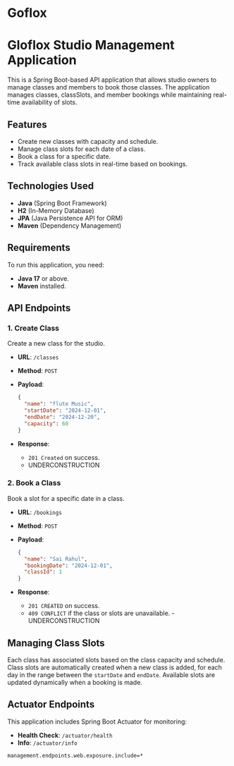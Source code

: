 # Goflox
# Gloflox Studio Management Application

This is a Spring Boot-based API application that allows studio owners to manage classes and members to book those classes. The application manages classes, classSlots, and member bookings while maintaining real-time availability of slots.

## Features

- Create new classes with capacity and schedule.
- Manage class slots for each date of a class.
- Book a class for a specific date.
- Track available class slots in real-time based on bookings.

## Technologies Used

- **Java** (Spring Boot Framework)
- **H2** (In-Memory Database)
- **JPA** (Java Persistence API for ORM)
- **Maven** (Dependency Management)

## Requirements

To run this application, you need:

- **Java 17** or above.
- **Maven** installed.



## API Endpoints

### 1. **Create Class**
   Create a new class for the studio.
   
   - **URL**: `/classes`
   - **Method**: `POST`
   - **Payload**:
     ```json
     {
       "name": "flute Music",
       "startDate": "2024-12-01",
       "endDate": "2024-12-20",
       "capacity": 60
     }
     ```

   - **Response**: 
     - `201 Created` on success.
     - UNDERCONSTRUCTION

### 2. **Book a Class**
   Book a slot for a specific date in a class.
   
   - **URL**: `/bookings`
   - **Method**: `POST`
   - **Payload**:
     ```json
     {
       "name": "Sai Rahul",
       "bookingDate": "2024-12-01",
       "classId": 1
     }
     ```

   - **Response**: 
     - `201 CREATED` on success.
     - `409 CONFLICT` if the class or slots are unavailable.
     -UNDERCONSTRUCTION

## Managing Class Slots

Each class has associated slots based on the class capacity and schedule. Class slots are automatically created when a new class is added, for each day in the range between the `startDate` and `endDate`. Available slots are updated dynamically when a booking is made.


## Actuator Endpoints

This application includes Spring Boot Actuator for monitoring:

- **Health Check**: `/actuator/health`
- **Info**: `/actuator/info`
```properties
management.endpoints.web.exposure.include=*
